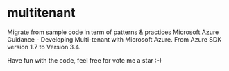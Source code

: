 # multitenant
Migrate from sample code in term of patterns & practices Microsoft Azure Guidance - Developing Multi-tenant with Microsoft Azure.
From Azure SDK version 1.7 to Version 3.4.

Have fun with the code, feel free for vote me a star :-)
